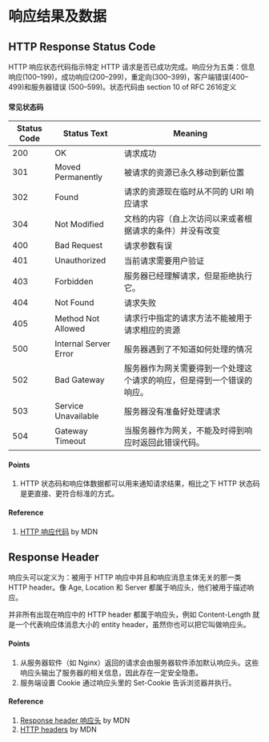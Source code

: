 # 响应结果及数据

## HTTP Response Status Code
HTTP 响应状态代码指示特定 HTTP 请求是否已成功完成。响应分为五类：信息响应(100–199)，成功响应(200–299)，重定向(300–399)，客户端错误(400–499)和服务器错误 (500–599)。状态代码由 section 10 of RFC 2616定义

#### 常见状态码

| Status Code | Status Text | Meaning |
| --- | --- | --- |
| 200 | OK | 请求成功 |
| 301 | Moved Permanently | 被请求的资源已永久移动到新位置 |
| 302 | Found | 请求的资源现在临时从不同的 URI 响应请求 |
| 304 | Not Modified | 文档的内容（自上次访问以来或者根据请求的条件）并没有改变 |
| 400 | Bad Request | 请求参数有误 |
| 401 | Unauthorized | 当前请求需要用户验证 |
| 403 | Forbidden | 服务器已经理解请求，但是拒绝执行它。 |
| 404 | Not Found | 请求失败 |
| 405 | Method Not Allowed | 请求行中指定的请求方法不能被用于请求相应的资源 |
| 500 | Internal Server Error | 服务器遇到了不知道如何处理的情况 |
| 502 | Bad Gateway | 服务器作为网关需要得到一个处理这个请求的响应，但是得到一个错误的响应。 |
| 503 | Service Unavailable | 服务器没有准备好处理请求 |
| 504 | Gateway Timeout | 当服务器作为网关，不能及时得到响应时返回此错误代码。 |

#### Points
1. HTTP 状态码和响应体数据都可以用来通知请求结果，相比之下 HTTP 状态码是更直接、更符合标准的方式。

#### Reference
1. [HTTP 响应代码](https://developer.mozilla.org/zh-CN/docs/Web/HTTP/Status) by MDN

## Response Header
响应头可以定义为：被用于 HTTP 响应中并且和响应消息主体无关的那一类 HTTP header。像 Age, Location 和 Server 都属于响应头，他们被用于描述响应。

并非所有出现在响应中的 HTTP header 都属于响应头，例如 Content-Length 就是一个代表响应体消息大小的 entity header，虽然你也可以把它叫做响应头。

#### Points
1. 从服务器软件（如 Nginx）返回的请求会由服务器软件添加默认响应头。这些响应头输出了服务器的相关信息，因此存在一定安全隐患。
2. 服务端设置 Cookie 通过响应头里的 Set-Cookie 告诉浏览器并执行。

#### Reference
1. [Response header 响应头](https://developer.mozilla.org/zh-CN/docs/Glossary/Response_header) by MDN
2. [HTTP headers](https://developer.mozilla.org/en-US/docs/Web/HTTP/Headers) by MDN
